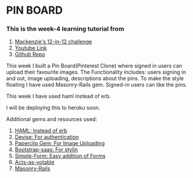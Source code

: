 # PIN BOARD

### This is the week-4 learning tutorial from  
1. [Mackenzie's 12-in-12 challenge](https://mackenziechild.me/12-in-12/)  
2. [Youtube Link](https://www.youtube.com/watch?v=abcnfFS_DS8&list=PL23ZvcdS3XPLNdRYB_QyomQsShx59tpc-&index=4)  
3. [Github Repo](https://github.com/mackenziechild/pinterest_clone)  

This week I built a Pin Board(Pinterest Clone) where signed in users can upload their favourite images. The Functionality includes: users signing in and out, image uploading, descriptions about the pins. To make the style floating I have used Masonry-Rails gem. Signed-in users can like the pins.

This week I have used haml instead of erb.

I will be deploying this to heroku soon.

Additional gems and resources used:  
1. [HAML: Instead of erb](https://github.com/haml/haml)  
2. [Devise: For authentication](https://github.com/plataformatec/devise)  
3. [Paperclip Gem: For Image Uploading](https://github.com/thoughtbot/paperclip)   
4. [Bootstrap-saas: For stylin](https://github.com/twbs/bootstrap-sass)  
5. [Simple-Form: Easy addition of Forms](https://github.com/plataformatec/simple_form)  
6. [Acts-as-votable](https://github.com/ryanto/acts_as_votable)  
7. [Masonry-Rails](https://github.com/desandro/masonry)  

